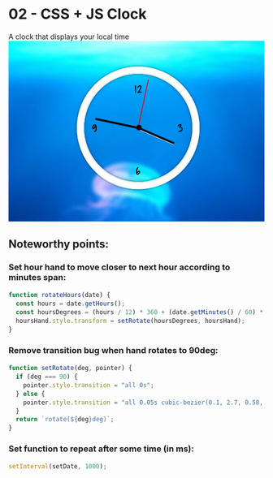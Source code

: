 # 02 - CSS + JS Clock
A clock that displays your local time
![](./js-clock.jpg)
## Noteworthy points:
### Set hour hand to move closer to next hour according to minutes span:
```javascript
function rotateHours(date) {
  const hours = date.getHours();
  const hoursDegrees = (hours / 12) * 360 + (date.getMinutes() / 60) * 30 + 90;
  hoursHand.style.transform = setRotate(hoursDegrees, hoursHand);
}

```
### Remove transition bug when hand rotates to 90deg:
```javascript
function setRotate(deg, pointer) {
  if (deg === 90) {
    pointer.style.transition = "all 0s";
  } else {
    pointer.style.transition = "all 0.05s cubic-bezier(0.1, 2.7, 0.58, 1)";
  }
  return `rotate(${deg}deg)`;
}
```
### Set function to repeat after some time (in ms):
```javascript
setInterval(setDate, 1000);
```
